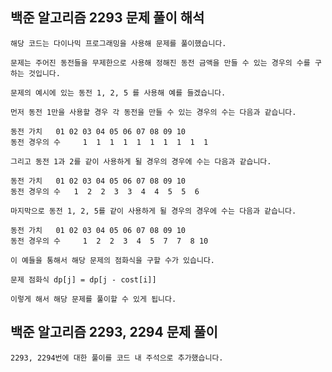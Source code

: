 ## 백준 알고리즘 2293 문제 풀이 해석

	해당 코드는 다이나믹 프로그래밍을 사용해 문제를 풀이했습니다.

	문제는 주어진 동전들을 무제한으로 사용해 정해진 동전 금액을 만들 수 있는 경우의 수를 구하는 것입니다.

	문제의 예시에 있는 동전 1, 2, 5 를 사용해 예를 들겠습니다.

	먼저 동전 1만을 사용할 경우 각 동전을 만들 수 있는 경우의 수는 다음과 같습니다.

	동전 가치	01 02 03 04 05 06 07 08 09 10
	동전 경우의 수	 1  1  1  1  1  1  1  1  1  1

	그리고 동전 1과 2를 같이 사용하게 될 경우의 경우에 수는 다음과 같습니다.

	동전 가치	01 02 03 04 05 06 07 08 09 10
	동전 경우의 수   1  2  2  3  3  4  4  5  5  6

	마지막으로 동전 1, 2, 5를 같이 사용하게 될 경우의 경우에 수는 다음과 같습니다.

	동전 가치	01 02 03 04 05 06 07 08 09 10
	동전 경우의 수	 1  2  2  3  4  5  7  7  8 10

	이 예들을 통해서 해당 문제의 점화식을 구할 수가 있습니다.

	문제 점화식 dp[j] = dp[j - cost[i]]

	이렇게 해서 해당 문제를 풀이할 수 있게 됩니다.

## 백준 알고리즘 2293, 2294 문제 풀이

	2293, 2294번에 대한 풀이를 코드 내 주석으로 추가했습니다.
